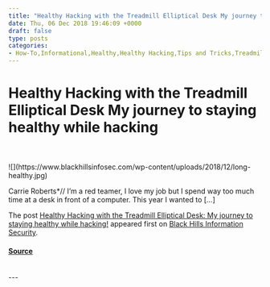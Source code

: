 ```yaml
---
title: "Healthy Hacking with the Treadmill Elliptical Desk My journey to staying healthy while hacking"
date: Thu, 06 Dec 2018 19:46:09 +0000
draft: false
type: posts
categories: 
- How-To,Informational,Healthy,Healthy Hacking,Tips and Tricks,Treadmill
---
```

# Healthy Hacking with the Treadmill Elliptical Desk My journey to staying healthy while hacking

<br/>

<br/>
![](https://www.blackhillsinfosec.com/wp-content/uploads/2018/12/long-healthy.jpg)

Carrie Roberts\*// I’m a red teamer, I love my job but I spend way too much time at a desk in front of a computer. This year I wanted to \[…\]

The post [Healthy Hacking with the Treadmill Elliptical Desk: My journey to staying healthy while hacking!](https://www.blackhillsinfosec.com/healthy-hacking-with-the-treadmill-elliptical-desk-my-journey-to-staying-healthy-while-hacking/) appeared first on [Black Hills Information Security](https://www.blackhillsinfosec.com).

#### [Source](https://www.blackhillsinfosec.com/healthy-hacking-with-the-treadmill-elliptical-desk-my-journey-to-staying-healthy-while-hacking/)

<br/>
---
